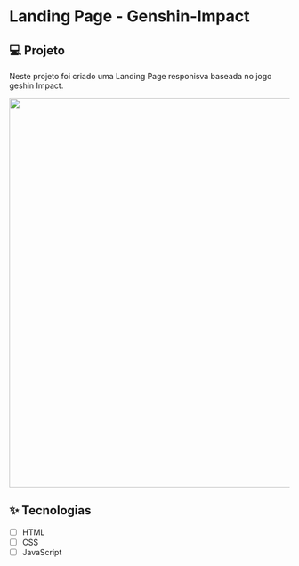 # Landing Page - Genshin-Impact

## 💻 Projeto
Neste projeto foi criado uma Landing Page responisva baseada no jogo geshin Impact.

<p align="center">
<img src="https://user-images.githubusercontent.com/48842762/177370902-35a52a35-0e19-49b6-9684-46ec8bf4a3e3.png" width="700px" alt="" />
</p>

## ✨ Tecnologias

-   [ ] HTML
-   [ ] CSS
-   [ ] JavaScript
